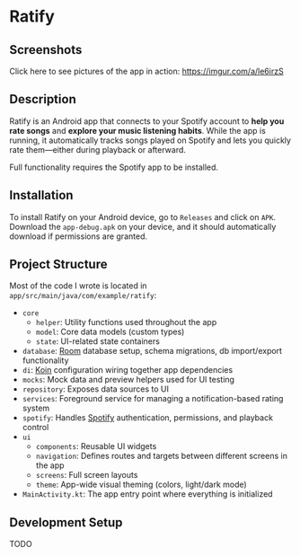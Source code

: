 # Ratify
## Screenshots
Click here to see pictures of the app in action: https://imgur.com/a/le6irzS
## Description
Ratify is an Android app that connects to your Spotify account to **help you rate songs** and **explore your music listening habits**. While the app is running, it automatically tracks songs played on Spotify and lets you quickly rate them—either during playback or afterward. 

Full functionality requires the Spotify app to be installed.
## Installation
To install Ratify on your Android device, go to `Releases` and click on `APK`. Download the `app-debug.apk` on your device, and it should automatically download if permissions are granted.
## Project Structure
Most of the code I wrote is located in `app/src/main/java/com/example/ratify`:

- `core`
  - `helper`: Utility functions used throughout the app
  - `model`: Core data models (custom types)
  - `state`: UI-related state containers
- `database`: [Room](https://developer.android.com/training/data-storage/room) database setup, schema migrations, db import/export functionality
- `di`: [Koin](https://insert-koin.io/) configuration wiring together app dependencies
- `mocks`: Mock data and preview helpers used for UI testing
- `repository`: Exposes data sources to UI
- `services`: Foreground service for managing a notification-based rating system 
- `spotify`: Handles [Spotify](https://developer.spotify.com/documentation/android) authentication, permissions, and playback control
- `ui`
  - `components`: Reusable UI widgets
  - `navigation`: Defines routes and targets between different screens in the app
  - `screens`: Full screen layouts
  - `theme`: App-wide visual theming (colors, light/dark mode)
- `MainActivity.kt`: The app entry point where everything is initialized

## Development Setup
TODO
